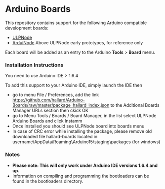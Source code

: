 # Arduino Boards

This repository contains support for the following Arduino compatible development boards:
* [ULPNode](http://hallard.me/category/ulpnode/)
* [ArduiNode](http://hallard.me/category/ulpnode/) Above ULPNode early prototypes, for reference only

Each board will be added as an entry to the Arduino **Tools** > **Board** menu.

### Installation Instructions

You need to use Arduino IDE > 1.6.4

To add this support to your Arduino IDE, simply launch the IDE then 
* go to menu File / Preferences, add the link https://github.com/hallard/Arduino-Boards/raw/master/package_hallard_index.json to the Additional Boards Manager URLs section then ckick OK
* go to Menu Tools / Boards / Board Manager, in the list select ULPNode Arduino Boards and click Instamm
* Once installed you should see ULPNode board into boards menu
* In case of CRC error while installing the package, please remove old downloaded file hallard-boards located in username\AppData\Roaming\Arduino15\staging\packages (for windows)


### Notes
	
* **Please note: This will only work under Arduino IDE versions 1.6.4 and up.**
* Information on compiling and programming the bootloaders can be found in the bootloaders directory.